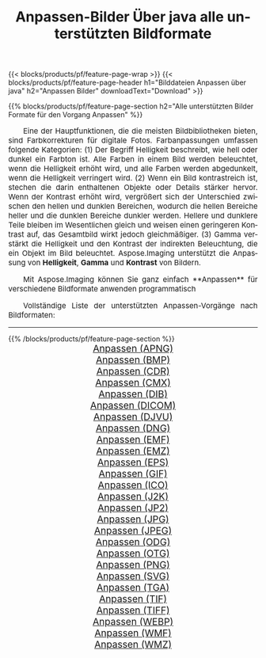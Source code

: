 ﻿---
title: Anpassen-Bilder Über java alle unterstützten Bildformate 
weight: 3920
url: /de/java/adjust 
lang: de
langdirlevel: 2
locales: zh-hans,ja,it,ru,de,es,fr,nl,id,lt,pl,pt,vi,tr,ko,zh-hant,ar,hi,th,sv,cs,uk,he
description: Mit Aspose.Imaging können Sie ganz einfach Anpassen Bilder über java
---

{{< blocks/products/pf/feature-page-wrap >}}
{{< blocks/products/pf/feature-page-header h1="Bilddateien Anpassen über java" h2="Anpassen Bilder" downloadText="Download" >}}


{{% blocks/products/pf/feature-page-section  h2="Alle unterstützten Bilder Formate für den Vorgang Anpassen" %}}
<p align="justify" style="text-indent:2em;font-size:15px;">
Eine der Hauptfunktionen, die die meisten Bildbibliotheken bieten, sind Farbkorrekturen für digitale Fotos. Farbanpassungen umfassen folgende Kategorien: (1) Der Begriff Helligkeit beschreibt, wie hell oder dunkel ein Farbton ist. Alle Farben in einem Bild werden beleuchtet, wenn die Helligkeit erhöht wird, und alle Farben werden abgedunkelt, wenn die Helligkeit verringert wird. (2) Wenn ein Bild kontrastreich ist, stechen die darin enthaltenen Objekte oder Details stärker hervor. Wenn der Kontrast erhöht wird, vergrößert sich der Unterschied zwischen den hellen und dunklen Bereichen, wodurch die hellen Bereiche heller und die dunklen Bereiche dunkler werden. Hellere und dunklere Teile bleiben im Wesentlichen gleich und weisen einen geringeren Kontrast auf, das Gesamtbild wirkt jedoch gleichmäßiger. (3) Gamma verstärkt die Helligkeit und den Kontrast der indirekten Beleuchtung, die ein Objekt im Bild beleuchtet. Aspose.Imaging unterstützt die Anpassung von <b>Helligkeit</b>, <b>Gamma</b> und <b>Kontrast</b> von Bildern.
</p>
<p align="justify" style="text-indent:2em;font-size:15px;">
Mit Aspose.Imaging können Sie ganz einfach **Anpassen** für verschiedene Bildformate anwenden programmatisch
</p>
<p align="justify" style="text-indent:2em;font-size:15px;">
Vollständige Liste der unterstützten Anpassen-Vorgänge nach Bildformaten:
</p>
<hr/>
{{% /blocks/products/pf/feature-page-section %}}
<div class="container-fluid productfamilypage bg-gray">
    <div class="convertypes bg-gray agp-content section">
        <div class="container">
		<div class="row other-converters" style="gap: 10px;font-size: 19px;text-align:center;">
		    <div class='col-md-2 other-converter remove-lp remove-rp'><a href="/imaging/de/java/adjust/apng" style="padding:15px;">Anpassen (APNG)</a></div><div class='col-md-2 other-converter remove-lp remove-rp'><a href="/imaging/de/java/adjust/bmp" style="padding:15px;">Anpassen (BMP)</a></div><div class='col-md-2 other-converter remove-lp remove-rp'><a href="/imaging/de/java/adjust/cdr" style="padding:15px;">Anpassen (CDR)</a></div><div class='col-md-2 other-converter remove-lp remove-rp'><a href="/imaging/de/java/adjust/cmx" style="padding:15px;">Anpassen (CMX)</a></div><div class='col-md-2 other-converter remove-lp remove-rp'><a href="/imaging/de/java/adjust/dib" style="padding:15px;">Anpassen (DIB)</a></div><div class='col-md-2 other-converter remove-lp remove-rp'><a href="/imaging/de/java/adjust/dicom" style="padding:15px;">Anpassen (DICOM)</a></div><div class='col-md-2 other-converter remove-lp remove-rp'><a href="/imaging/de/java/adjust/djvu" style="padding:15px;">Anpassen (DJVU)</a></div><div class='col-md-2 other-converter remove-lp remove-rp'><a href="/imaging/de/java/adjust/dng" style="padding:15px;">Anpassen (DNG)</a></div><div class='col-md-2 other-converter remove-lp remove-rp'><a href="/imaging/de/java/adjust/emf" style="padding:15px;">Anpassen (EMF)</a></div><div class='col-md-2 other-converter remove-lp remove-rp'><a href="/imaging/de/java/adjust/emz" style="padding:15px;">Anpassen (EMZ)</a></div><div class='col-md-2 other-converter remove-lp remove-rp'><a href="/imaging/de/java/adjust/eps" style="padding:15px;">Anpassen (EPS)</a></div><div class='col-md-2 other-converter remove-lp remove-rp'><a href="/imaging/de/java/adjust/gif" style="padding:15px;">Anpassen (GIF)</a></div><div class='col-md-2 other-converter remove-lp remove-rp'><a href="/imaging/de/java/adjust/ico" style="padding:15px;">Anpassen (ICO)</a></div><div class='col-md-2 other-converter remove-lp remove-rp'><a href="/imaging/de/java/adjust/j2k" style="padding:15px;">Anpassen (J2K)</a></div><div class='col-md-2 other-converter remove-lp remove-rp'><a href="/imaging/de/java/adjust/jp2" style="padding:15px;">Anpassen (JP2)</a></div><div class='col-md-2 other-converter remove-lp remove-rp'><a href="/imaging/de/java/adjust/jpg" style="padding:15px;">Anpassen (JPG)</a></div><div class='col-md-2 other-converter remove-lp remove-rp'><a href="/imaging/de/java/adjust/jpeg" style="padding:15px;">Anpassen (JPEG)</a></div><div class='col-md-2 other-converter remove-lp remove-rp'><a href="/imaging/de/java/adjust/odg" style="padding:15px;">Anpassen (ODG)</a></div><div class='col-md-2 other-converter remove-lp remove-rp'><a href="/imaging/de/java/adjust/otg" style="padding:15px;">Anpassen (OTG)</a></div><div class='col-md-2 other-converter remove-lp remove-rp'><a href="/imaging/de/java/adjust/png" style="padding:15px;">Anpassen (PNG)</a></div><div class='col-md-2 other-converter remove-lp remove-rp'><a href="/imaging/de/java/adjust/svg" style="padding:15px;">Anpassen (SVG)</a></div><div class='col-md-2 other-converter remove-lp remove-rp'><a href="/imaging/de/java/adjust/tga" style="padding:15px;">Anpassen (TGA)</a></div><div class='col-md-2 other-converter remove-lp remove-rp'><a href="/imaging/de/java/adjust/tif" style="padding:15px;">Anpassen (TIF)</a></div><div class='col-md-2 other-converter remove-lp remove-rp'><a href="/imaging/de/java/adjust/tiff" style="padding:15px;">Anpassen (TIFF)</a></div><div class='col-md-2 other-converter remove-lp remove-rp'><a href="/imaging/de/java/adjust/webp" style="padding:15px;">Anpassen (WEBP)</a></div><div class='col-md-2 other-converter remove-lp remove-rp'><a href="/imaging/de/java/adjust/wmf" style="padding:15px;">Anpassen (WMF)</a></div><div class='col-md-2 other-converter remove-lp remove-rp'><a href="/imaging/de/java/adjust/wmz" style="padding:15px;">Anpassen (WMZ)</a></div>
                </div>
        </div>
    </div>
</div>
<br/>

